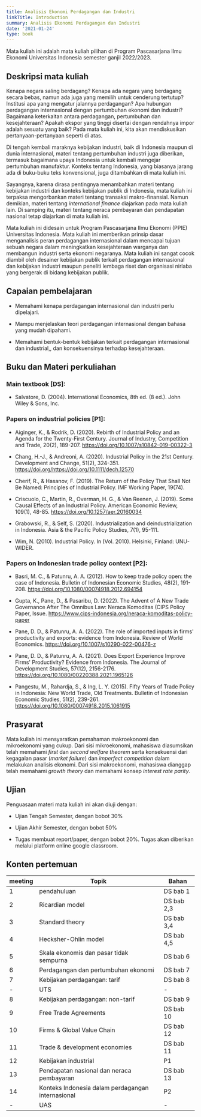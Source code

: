```yaml
---
title: Analisis Ekonomi Perdagangan dan Industri
linkTitle: Introduction
summary: Analisis Ekonomi Perdagangan dan Industri
date: '2021-01-24'
type: book
---
```


Mata kuliah ini adalah mata kuliah pilihan di Program Pascasarjana Ilmu Ekonomi Universitas Indonesia semester ganjil 2022/2023.

## Deskripsi mata kuliah

Kenapa negara saling berdagang? Kenapa ada negara yang berdagang secara bebas, namun ada juga yang memilih untuk cenderung tertutup? Institusi apa yang mengatur jalannya perdagangan? Apa hubungan perdagangan internasional dengan pertumbuhan ekonomi dan industri? Bagaimana keterkaitan antara perdagangan, pertumbuhan dan kesejahteraan? Apakah ekspor yang tinggi disertai dengan rendahnya impor adalah sesuatu yang baik? Pada mata kuliah ini, kita akan mendiskusikan pertanyaan-pertanyaan seperti di atas.

Di tengah kembali maraknya kebijakan industri, baik di Indonesia maupun di dunia internasional, materi tentang pertumbuhan industri juga diberikan, termasuk bagaimana upaya Indonesia untuk kembali mengejar pertumbuhan manufaktur. Konteks tentang Indonesia, yang biasanya jarang ada di buku-buku teks konvensional, juga ditambahkan di mata kuliah ini.

Sayangnya, karena dirasa pentingnya menambahkan materi tentang kebijakan industri dan konteks kebijakan publik di Indonesia, mata kuliah ini terpaksa mengorbankan materi tentang transaksi makro-finansial. Namun demikian, materi tentang *international finance* diajarkan pada mata kuliah lain. Di samping itu, materi tentang neraca pembayaran dan pendapatan nasional tetap diajarkan di mata kuliah ini.

Mata kuliah ini didesain untuk Program Pascasarjana Ilmu Ekonomi (PPIE) Universitas Indonesia. Mata kuliah ini memberikan prinsip dasar menganalisis peran perdagangan internasional dalam mencapai tujuan sebuah negara dalam meningkatkan kesejahteraan warganya dan membangun industri serta ekonomi negaranya. Mata kuliah ini sangat cocok diambil oleh desainer kebijakan publik terkait perdagangan internasional dan kebijakan industri maupun peneliti lembaga riset dan organisasi nirlaba yang bergerak di bidang kebijakan publik.

## Capaian pembelajaran

-   Memahami kenapa perdagangan internasional dan industri perlu dipelajari.

-   Mampu menjelaskan teori perdagangan internasional dengan bahasa yang mudah dipahami.

-   Memahami bentuk-bentuk kebijakan terkait perdagangan internasional dan industrial,, dan konsekuensinya terhadap kesejahteraan.

## Buku dan Materi perkuliahan

### Main textbook \[DS\]:

-   Salvatore, D. (2004). International Economics, 8th ed. (8 ed.). John Wiley & Sons, Inc.

### Papers on industrial policies [P1]:

-   Aiginger, K., & Rodrik, D. (2020). Rebirth of Industrial Policy and an Agenda for the Twenty-First Century. Journal of Industry, Competition and Trade, 20(2), 189-207. https://doi.org/10.1007/s10842-019-00322-3

-   Chang, H.-J., & Andreoni, A. (2020). Industrial Policy in the 21st Century. Development and Change, 51(2), 324-351. https://doi.org/https://doi.org/10.1111/dech.12570

-   Cherif, R., & Hasanov, F. (2019). The Return of the Policy That Shall Not Be Named: Principles of Industrial Policy. IMF Working Paper, 19(74).

-   Criscuolo, C., Martin, R., Overman, H. G., & Van Reenen, J. (2019). Some Causal Effects of an Industrial Policy. American Economic Review, 109(1), 48-85. https://doi.org/10.1257/aer.20160034

-   Grabowski, R., & Self, S. (2020). Industrialization and deindustrialization in Indonesia. Asia & the Pacific Policy Studies, 7(1), 95-111.

-   Wim, N. (2010). Industrial Policy. In (Vol. 2010). Helsinki, Finland: UNU-WIDER.

### Papers on Indonesian trade policy context [P2]:

-   Basri, M. C., & Patunru, A. A. (2012). How to keep trade policy open: the case of Indonesia. Bulletin of Indonesian Economic Studies, 48(2), 191-208. https://doi.org/10.1080/00074918.2012.694154

-   Gupta, K., Pane, D., & Pasaribu, D. (2022). The Advent of A New Trade Governance After The Omnibus Law: Neraca Komoditas (CIPS Policy Paper, Issue. https://www.cips-indonesia.org/neraca-komoditas-policy-paper

-   Pane, D. D., & Patunru, A. A. (2022). The role of imported inputs in firms' productivity and exports: evidence from Indonesia. Review of World Economics. https://doi.org/10.1007/s10290-022-00476-z

-   Pane, D. D., & Patunru, A. A. (2021). Does Export Experience Improve Firms' Productivity? Evidence from Indonesia. The Journal of Development Studies, 57(12), 2156-2176. https://doi.org/10.1080/00220388.2021.1965126

-   Pangestu, M., Rahardja, S., & Ing, L. Y. (2015). Fifty Years of Trade Policy in Indonesia: New World Trade, Old Treatments. Bulletin of Indonesian Economic Studies, 51(2), 239-261. https://doi.org/10.1080/00074918.2015.1061915

## Prasyarat

Mata kuliah ini mensyaratkan pemahaman makroekonomi dan mikroekonomi yang cukup. Dari sisi mikroekonomi, mahasiswa diasumsikan telah memahami *first* dan *second welfare theorem* serta konsekuensi dari kegagalan pasar (*market failure*) dan *imperfect competition* dalam melakukan analisis ekonomi. Dari sisi makroekonomi, mahasiswa dianggap telah memahami *growth theory* dan memahami konsep *interest rate parity*.

## Ujian

Penguasaan materi mata kuliah ini akan diuji dengan:

-   Ujian Tengah Semester, dengan bobot 30%

-   Ujian Akhir Semester, dengan bobot 50%

-   Tugas membuat report/paper, dengan bobot 20%. Tugas akan diberikan melalui platform online google classroom.

## Konten pertemuan

| meeting | Topik | Bahan |
| ------- | ----- | ----- |
| 1 | pendahuluan | DS bab 1 |
| 2 | Ricardian model | DS bab 2,3 |
| 3 | Standard theory | DS bab 3,4 |
| 4 | Hecksher-Ohlin model | DS bab 4,5 |
| 5 | Skala ekonomis dan pasar tidak sempurna | DS bab 6 |
| 6 | Perdagangan dan pertumbuhan ekonomi | DS bab 7 |
| 7 | Kebijakan perdagangan: tarif | DS bab 8 |
| - | UTS | - | 
| 8 | Kebijakan perdagangan: non-tarif | DS bab 9 |
| 9 | Free Trade Agreements | DS bab 10 |
| 10 | Firms & Global Value Chain | DS bab 12 |
| 11 | Trade & development economies | DS bab 11 |
| 12 | Kebijakan industrial | P1 |
| 13 | Pendapatan nasional dan neraca pembayaran | DS bab 13 |
| 14 | Konteks Indonesia dalam perdagangan internasional | P2 |
| - | UAS | - |
